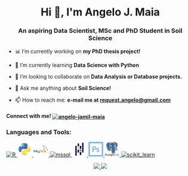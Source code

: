 <h1 align="center">Hi 👋, I'm Angelo J. Maia</h1>
<h3 align="center">An aspiring Data Scientist, MSc and PhD Student in Soil Science</h3>

- 📊 I’m currently working on **my PhD thesis project!**

- 🌱 I’m currently learning **Data Science with Python**

- 🤝 I’m looking to collaborate on **Data Analysis or Database projects.**

- 💬 Ask me anything about **Soil Science!**

- 📫 How to reach me: **e-mail me at request.angelo@gmail.com**

<h4 align="left">Connect with me! <a href="https://linkedin.com/in/angelo-jamil-maia" target="blank"><img align="center" src="https://raw.githubusercontent.com/rahuldkjain/github-profile-readme-generator/master/src/images/icons/Social/linked-in-alt.svg" alt="angelo-jamil-maia" height="30" width="40" /></a> </h4>

<h3 align="left">Languages and Tools:</h3>
<p align="left"> <a href="https://www.r-project.org/" target="_blank" rel="noreferrer"> <img src="https://cdn.iconscout.com/icon/free/png-256/r-project-3521663-2945107.png" alt="R" width="40" height="40"/> </a> <a href="https://www.python.org" target="_blank" rel="noreferrer"> <img src="https://raw.githubusercontent.com/devicons/devicon/master/icons/python/python-original.svg" alt="python" width="40" height="40"/> </a> <a href="https://www.mysql.com/" target="_blank" rel="noreferrer"> <img src="https://raw.githubusercontent.com/devicons/devicon/master/icons/mysql/mysql-original-wordmark.svg" alt="mysql" width="40" height="40"/> </a> <a href="https://www.microsoft.com/en-us/sql-server" target="_blank" rel="noreferrer"> <img src="https://www.svgrepo.com/show/303229/microsoft-sql-server-logo.svg" alt="mssql" width="40" height="40"/> </a> <a href="https://pandas.pydata.org/" target="_blank" rel="noreferrer"> <img src="https://raw.githubusercontent.com/devicons/devicon/2ae2a900d2f041da66e950e4d48052658d850630/icons/pandas/pandas-original.svg" alt="pandas" width="40" height="40"/> </a> <a href="https://www.photoshop.com/en" target="_blank" rel="noreferrer"> <img src="https://raw.githubusercontent.com/devicons/devicon/master/icons/photoshop/photoshop-line.svg" alt="photoshop" width="40" height="40"/> </a> <a href="https://www.postgresql.org" target="_blank" rel="noreferrer"> <img src="https://raw.githubusercontent.com/devicons/devicon/master/icons/postgresql/postgresql-original-wordmark.svg" alt="postgresql" width="40" height="40"/> </a> <a href="https://scikit-learn.org/" target="_blank" rel="noreferrer"> <img src="https://upload.wikimedia.org/wikipedia/commons/0/05/Scikit_learn_logo_small.svg" alt="scikit_learn" width="40" height="40"/> </a> </p>

<div align="center">
  <a href="https://github.com/angelomaia">
  <!--<img height="240em" src="https://github-readme-stats.vercel.app/api/top-langs/?username=angelomaia&layout=compact&langs_count=7&theme=dark"/>-->
  <img height="360em" src="https://github-readme-stats.vercel.app/api/top-langs/?username=angelomaia&langs_count=8&theme=dark"/>
  <img height="180em" src="https://github-readme-stats.vercel.app/api?username=angelomaia&show_icons=true&theme=dark&include_all_commits=true&count_private=true"/>
</div>

<!--- - 👋 Hi, I’m @angeloki
- 👀 I’m interested in Data Science
- 🌱 I’m currently learning Python and SQL
- 💞️ I’m looking to collaborate on R projects
- 📫 How to reach me: DM me on instagram @angeloki

angeloki/angeloki is a ✨ special ✨ repository because its `README.md` (this file) appears on your GitHub profile.
You can click the Preview link to take a look at your changes.
--->
